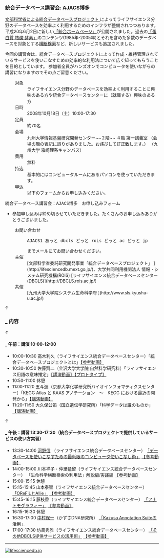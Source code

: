 ###  統合データベース講習会: AJACS博多  

[文部科学省による統合データベースプロジェクト ](http://lifesciencedb.mext.go.jp/)によってライフサイエンス分野のデータベースを効率よく利用するためのインフラが整備されつつあります。
平成20年6月2日に新しい[「統合ホームページ」](http://lifesciencedb.jp/)が公開されました。過去の[「蛋白質 核酸 酵素」](http://www.kyoritsu-pub.co.jp/pne/)のコンテンツ(1985年-2005年)とそれを含めた多数のデータベースを対象とする[横断検索](http://lifesciencedb.jp/dbsearch/)など、新しいサービスも追加されました。

今回の講習会は、統合データベースプロジェクトによって作成・維持管理されているサービスを使いこなすための効率的な利用法について広く知ってもらうことを目的としています。
参加者全員がハンズオンでコンピュータを使いながらの講習になりますのでその点ご留意ください。

<dl class="list1" style="padding-left:16px;margin-left:16px">
    <dt>対象</dt>
    <dd>ライフサイエンス分野のデータベースを効率よく利用することに興味のある方や統合データベースセンターに（就職する）興味のある方</dd>
    <dt>日時</dt>
    <dd>2008年10月18日（土）10:00-17:30</dd>
    <dt>定員</dt>
    <dd>約70名</dd>
    <dt>会場</dt>
    <dd>九州大学情報基盤研究開発センター~~２階~~ ４階 第一講義室 （会場の階の表記に誤りがありました。お詫びして訂正致します。）  
（九州大学 箱崎理系キャンパス）</dd>
<dt>費用</dt>
<dd>無料</dd>
<dt>持込</dt>
<dd>基本的にはコンピュータルームにあるパソコンを使っていただきます。</dd>
<dt>申込</dt>
<dd>以下のフォームからお申し込みください。</dd>
</dl>

<pre>
統合データベース講習会：AJACS博多　お申し込みフォーム
</pre>

* 参加申し込みは締め切らせていただきました。たくさんのお申し込みありがとうございました。

<dl class="list1" style="padding-left:16px;margin-left:16px">
<dt>お問い合わせ</dt>
<dd>
<pre>
AJACS1 あっと dbcls どっと rois どっと ac どっと jp
</pre>
までメールにてお問い合わせください。
</dd>
<dt>主催</dt>
<dd>[文部科学省委託研究開発事業「統合データベースプロジェクト」 ](http://lifesciencedb.mext.go.jp/)、大学共同利用機関法人 情報・システム研究機構(ROIS) [ライフサイエンス統合データベースセンター(DBCLS)](http://DBCLS.rois.ac.jp/)</dd>
<dt>共催</dt>
<dd>[九州大学大学院システム生命科学府 ](http://www.sls.kyushu-u.ac.jp/)</dd>
</dl>

<div class="jumpmenu">↑</div>

### [_](http://MotDB.DBCLS.jp/?AJACS5#u6d289c1 "u6d289c1") 内容  

<div class="jumpmenu">↑</div>

#### [_](http://MotDB.DBCLS.jp/?AJACS5#y1aafbd0 "y1aafbd0") 午前：講演 10:00-12:00  

* 10:00-10:30 高木利久（ライフサイエンス統合データベースセンター）「統合データベースプロジェクトとは」[【参考動画】](http://togotv.dbcls.jp/20080729.html)
* 10:30-10:50 佐藤賢二（金沢大学大学院 自然科学研究科）「ライフサイエンス用語の意味推定」[【講演動画】](http://togotv.dbcls.jp/20081105.html)[【プロトタイプ】](http://stag.genome.ad.jp/word-sense.html)
* 10:50-11:00 休憩
* 11:00-11:20 五斗進（京都大学化学研究所バイオインフォマティクスセンター）「KEGG Atlas と KAAS アノテーション　～　KEGG における最近の開発から」[【講演動画】](http://togotv.dbcls.jp/20081110.html)
* 11:20-11:50 大久保公策（国立遺伝学研究所）「科学データは誰のものか」[【講演動画】](http://togotv.dbcls.jp/20081031.html)

<div class="jumpmenu">↑</div>

#### [_](http://MotDB.DBCLS.jp/?AJACS5#u92e7c2c "u92e7c2c") 午後：講習 13:30-17:30（統合データベースプロジェクトで提供しているサービスの使い方実習）  

* 13:30-14:00 [河野信](http://www.dragonsnakers.com/ryu-ja/?%B2%CF%CC%EE%A1%A1%BF%AE) （ライフサイエンス統合データベースセンター）　[「データベースを使いこなすための最低限のコンピュータ使いこなし術」](http://MotDB.DBCLS.jp/?AJACS5%2Foreno "AJACS5/oreno (3543d)") [【参考動画】](http://togotv.dbcls.jp/20080730.html)
* 14:00-15:00 川本祥子・仲里猛留（ライフサイエンス統合データベースセンター） 「生命科学横断検索の利用法」[解説編](http://MotDB.DBCLS.jp/?AJACS5%2Fskmt "AJACS5/skmt (3543d)")/[実践編](http://MotDB.DBCLS.jp/?AJACS5%2Fthecla "AJACS5/thecla (3543d)") [【参考動画】](http://togotv.dbcls.jp/20080731.html)
* 15:00-15:15 休憩
* 15:15-15:45 山本泰智（ライフサイエンス統合データベースセンター） [「OReFiLとAllie」](http://MotDB.DBCLS.jp/?AJACS5%2Fyayamamo1 "AJACS5/yayamamo1 (3544d)") [【参考動画】](http://togotv.dbcls.jp/20080805.html)
* 15:45-16:15 藤枝香（ライフサイエンス統合データベースセンター） [「アナトモグラフィー」](http://MotDB.DBCLS.jp/?AJACS5%2Ffujieda "AJACS5/fujieda (3546d)") [【参考動画】](http://togotv.dbcls.jp/20080804.html)
* 16:15-16:30 休憩
* 16:30-17:00 [中村保一](http://ynlab.kazusa.or.jp/~yn)（かずさDNA研究所） [「Kazusa Annotation Suiteの活用」](http://MotDB.DBCLS.jp/?AJACS5%2Fyn "AJACS5/yn (3543d)")
* 17:00-17:30 坊農秀雅（ライフサイエンス統合データベースセンター） [「その他DBCLS提供サービスの活用術」](http://MotDB.DBCLS.jp/?AJACS5%2Fbono "AJACS5/bono (3550d)") [【参考動画】](http://togotv.dbcls.jp/20080806.html)

---

[![lifesciencedb.jp](http://dbcls.rois.ac.jp/img/lsdb.gif "lifesciencedb.jp")](http://lifesciencedb.jp/)
